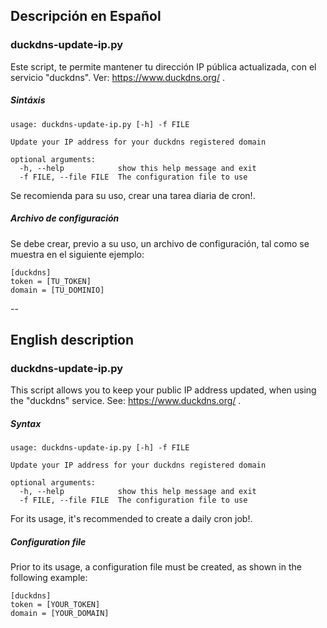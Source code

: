 
## Descripción en Español

### duckdns-update-ip.py

Este script, te permite mantener tu dirección IP pública actualizada, con el servicio "duckdns". Ver: https://www.duckdns.org/ .  

##### Sintáxis
```
usage: duckdns-update-ip.py [-h] -f FILE

Update your IP address for your duckdns registered domain

optional arguments:
  -h, --help            show this help message and exit
  -f FILE, --file FILE  The configuration file to use
```
Se recomienda para su uso, crear una tarea diaria de cron!. 

##### Archivo de configuración

Se debe crear, previo a su uso, un archivo de configuración, tal como se muestra en el siguiente ejemplo:
```
[duckdns]
token = [TU_TOKEN]
domain = [TU_DOMINIO]

```

--

## English description

### duckdns-update-ip.py

This script allows you to keep your public IP address updated, when using the "duckdns" service. See: https://www.duckdns.org/ .  

##### Syntax
```
usage: duckdns-update-ip.py [-h] -f FILE

Update your IP address for your duckdns registered domain

optional arguments:
  -h, --help            show this help message and exit
  -f FILE, --file FILE  The configuration file to use
```
For its usage, it's recommended to create a daily cron job!.

##### Configuration file
Prior to its usage, a configuration file must be created, as shown in the following example:
```
[duckdns]
token = [YOUR_TOKEN]
domain = [YOUR_DOMAIN]

```
